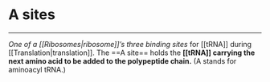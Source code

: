 # A sites
---
*One of a [[Ribosomes|ribosome]]’s three binding sites* for [[tRNA]] during [[Translation|translation]]. The ==A site== holds the **[[tRNA]] carrying the next amino acid to be added to the polypeptide chain.** (A stands for aminoacyl tRNA.)